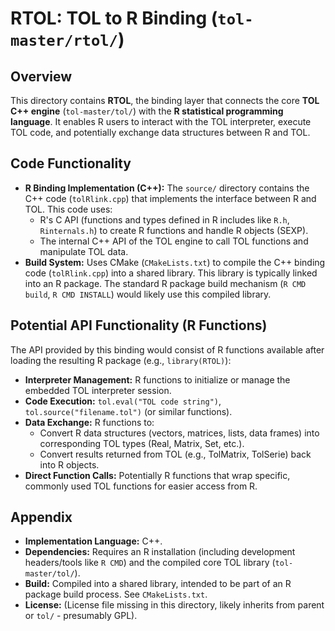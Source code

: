 # RTOL: TOL to R Binding (`tol-master/rtol/`)

## Overview

This directory contains **RTOL**, the binding layer that connects the core **TOL C++ engine** (`tol-master/tol/`) with the **R statistical programming language**. It enables R users to interact with the TOL interpreter, execute TOL code, and potentially exchange data structures between R and TOL.

## Code Functionality

- **R Binding Implementation (C++):** The `source/` directory contains the C++ code (`tolRlink.cpp`) that implements the interface between R and TOL. This code uses:
    - R's C API (functions and types defined in R includes like `R.h`, `Rinternals.h`) to create R functions and handle R objects (SEXP).
    - The internal C++ API of the TOL engine to call TOL functions and manipulate TOL data.
- **Build System:** Uses CMake (`CMakeLists.txt`) to compile the C++ binding code (`tolRlink.cpp`) into a shared library. This library is typically linked into an R package. The standard R package build mechanism (`R CMD build`, `R CMD INSTALL`) would likely use this compiled library.

## Potential API Functionality (R Functions)

The API provided by this binding would consist of R functions available after loading the resulting R package (e.g., `library(RTOL)`):
- **Interpreter Management:** R functions to initialize or manage the embedded TOL interpreter session.
- **Code Execution:** `tol.eval("TOL code string")`, `tol.source("filename.tol")` (or similar functions).
- **Data Exchange:** R functions to:
    - Convert R data structures (vectors, matrices, lists, data frames) into corresponding TOL types (Real, Matrix, Set, etc.).
    - Convert results returned from TOL (e.g., TolMatrix, TolSerie) back into R objects.
- **Direct Function Calls:** Potentially R functions that wrap specific, commonly used TOL functions for easier access from R.

## Appendix

- **Implementation Language:** C++.
- **Dependencies:** Requires an R installation (including development headers/tools like `R CMD`) and the compiled core TOL library (`tol-master/tol/`).
- **Build:** Compiled into a shared library, intended to be part of an R package build process. See `CMakeLists.txt`.
- **License:** (License file missing in this directory, likely inherits from parent or `tol/` - presumably GPL). 